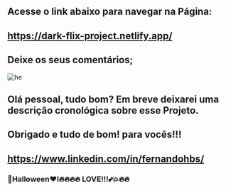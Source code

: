 ## Acesse o link abaixo para navegar na Página:
## https://dark-flix-project.netlify.app/
## Deixe os seus comentários;


![he](https://user-images.githubusercontent.com/96156026/153735419-8cea82a4-8c00-4ef7-ab4c-b2321bf74958.jpg)

## Olá pessoal, tudo bom? Em breve deixarei uma descrição cronológica sobre esse Projeto.
## Obrigado e tudo de bom! para vocês!!!
## https://www.linkedin.com/in/fernandohbs/

### 🎃Halloween❤I🔥🔥🔥🔥 LOVE!!!💕💥🔥🔥 ###


